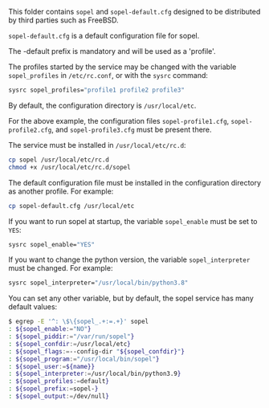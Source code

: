 This folder contains `sopel` and `sopel-default.cfg` designed to be distributed by third parties such as FreeBSD.

`sopel-default.cfg` is a default configuration file for sopel.

The -default prefix is mandatory and will be used as a 'profile'.

The profiles started by the service may be changed with the variable `sopel_profiles` in `/etc/rc.conf`, or with the `sysrc` command:

```sh
sysrc sopel_profiles="profile1 profile2 profile3"
```

By default, the configuration directory is `/usr/local/etc`.

For the above example, the configuration files `sopel-profile1.cfg`, `sopel-profile2.cfg`, and `sopel-profile3.cfg` must be present there.

The service must be installed in `/usr/local/etc/rc.d`:

```sh
cp sopel /usr/local/etc/rc.d
chmod +x /usr/local/etc/rc.d/sopel
```

The default configuration file must be installed in the configuration directory as another profile. For example:

```sh
cp sopel-default.cfg /usr/local/etc
```

If you want to run sopel at startup, the variable `sopel_enable` must be set to `YES`:

```sh
sysrc sopel_enable="YES"
```

If you want to change the python version, the variable `sopel_interpreter` must be changed. For example:

```sh
sysrc sopel_interpreter="/usr/local/bin/python3.8"
```

You can set any other variable, but by default, the sopel service has many default values:

```sh
$ egrep -E '^: \$\{sopel_.+:=.+}' sopel
: ${sopel_enable:="NO"}
: ${sopel_piddir:="/var/run/sopel"}
: ${sopel_confdir:=/usr/local/etc}
: ${sopel_flags:=--config-dir "${sopel_confdir}"}
: ${sopel_program:="/usr/local/bin/sopel"}
: ${sopel_user:=${name}}
: ${sopel_interpreter:=/usr/local/bin/python3.9}
: ${sopel_profiles:=default}
: ${sopel_prefix:=sopel-}
: ${sopel_output:=/dev/null}
```
